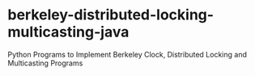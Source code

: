 # berkeley-distributed-locking-multicasting-java
Python Programs to Implement Berkeley Clock, Distributed Locking and Multicasting Programs
